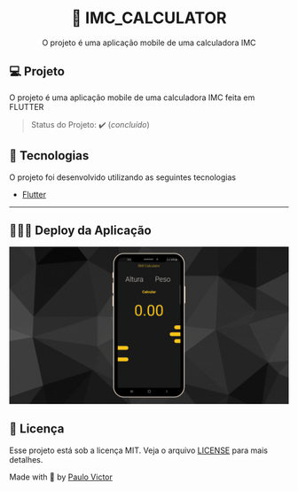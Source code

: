 # <h1 align="center">📱 IMC_CALCULATOR</h1>
<p align='center'>O projeto é uma aplicação mobile de uma calculadora IMC</p>

## 💻 Projeto

 O projeto é uma aplicação mobile de uma calculadora IMC feita em FLUTTER
> Status do Projeto: :heavy_check_mark: (_concluído_)
## 🚀 Tecnologias
O projeto foi desenvolvido utilizando as seguintes tecnologias
- [Flutter](https://flutter.dev)
___

## 👨🏻‍💻 Deploy da Aplicação

<img src="https://github.com/pvsmda/imc_calculator/blob/main/Design%20sem%20nome.gif?raw=true" alt="screenshot"/>

## 📝 Licença

Esse projeto está sob a licença MIT. Veja o arquivo [LICENSE](.github/LICENSE.md) para mais detalhes.


Made with
💜 by <a href="https://github.com/pvsmda" target="_blank">Paulo Victor</a>
